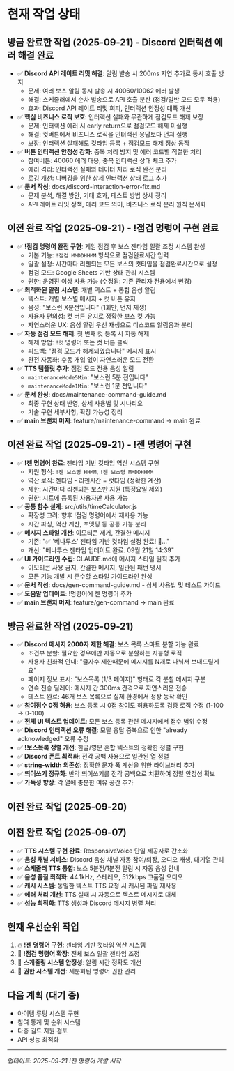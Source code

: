 # 현재 작업 상태

## 방금 완료한 작업 (2025-09-21) - Discord 인터랙션 에러 해결 완료
- ✅ **Discord API 레이트 리밋 해결**: 알림 발송 시 200ms 지연 추가로 동시 호출 방지
  - 문제: 여러 보스 알림 동시 발송 시 40060/10062 에러 발생
  - 해결: 스케줄러에서 순차 발송으로 API 호출 분산 (점검/일반 모드 모두 적용)
  - 효과: Discord API 레이트 리밋 회피, 인터랙션 안정성 대폭 개선
- ✅ **핵심 비즈니스 로직 보호**: 인터랙션 실패와 무관하게 점검모드 해제 보장
  - 문제: 인터랙션 에러 시 early return으로 점검모드 해제 미실행
  - 해결: 컷버튼에서 비즈니스 로직을 인터랙션 응답보다 먼저 실행
  - 보장: 인터랙션 실패해도 컷타임 등록 + 점검모드 해제 정상 동작
- ✅ **버튼 인터랙션 안정성 강화**: 중복 처리 방지 및 에러 코드별 적절한 처리
  - 참여버튼: 40060 에러 대응, 중복 인터랙션 상태 체크 추가
  - 에러 격리: 인터랙션 실패와 데이터 처리 로직 완전 분리
  - 로깅 개선: 디버깅을 위한 상세 인터랙션 상태 로그 추가
- ✅ **문서 작성**: docs/discord-interaction-error-fix.md
  - 문제 분석, 해결 방안, 기대 효과, 테스트 방법 상세 정리
  - API 레이트 리밋 정책, 에러 코드 의미, 비즈니스 로직 분리 원칙 문서화

## 이전 완료 작업 (2025-09-21) - !점검 명령어 구현 완료
- ✅ **!점검 명령어 완전 구현**: 게임 점검 후 보스 젠타임 일괄 조정 시스템 완성
  - 기본 기능: `!점검 MMDDHHMM` 형식으로 점검완료시간 입력
  - 일괄 설정: 시간마다 리젠되는 모든 보스의 컷타임을 점검완료시간으로 설정
  - 점검 모드: Google Sheets 기반 상태 관리 시스템
  - 권한: 운영진 이상 사용 가능 (수정됨: 기존 관리자 전용에서 변경)
- ✅ **최적화된 알림 시스템**: 개별 텍스트 + 통합 음성 알림
  - 텍스트: 개별 보스별 메시지 + 컷 버튼 유지
  - 음성: "보스런 X분전입니다" (1회만, 먼저 재생)
  - 사용자 편의성: 컷 버튼 유지로 정확한 보스 컷 가능
  - 자연스러운 UX: 음성 알림 우선 재생으로 디스코드 알림음과 분리
- ✅ **자동 점검 모드 해제**: 첫 번째 컷 등록 시 자동 해제
  - 해제 방법: `!컷` 명령어 또는 컷 버튼 클릭
  - 피드백: "점검 모드가 해제되었습니다" 메시지 표시
  - 완전 자동화: 수동 개입 없이 자연스러운 모드 전환
- ✅ **TTS 템플릿 추가**: 점검 모드 전용 음성 알림
  - `maintenanceMode5Min`: "보스런 5분 전입니다"
  - `maintenanceMode1Min`: "보스런 1분 전입니다"
- ✅ **문서 완성**: docs/maintenance-command-guide.md
  - 최종 구현 상태 반영, 상세 사용법 및 시나리오
  - 기술 구현 세부사항, 확장 가능성 정리
- ✅ **main 브랜치 머지**: feature/maintenance-command → main 완료

## 이전 완료 작업 (2025-09-21) - !젠 명령어 구현
- ✅ **!젠 명령어 완료**: 젠타임 기반 컷타임 역산 시스템 구현
  - 지원 형식: `!젠 보스명 HHMM`, `!젠 보스명 MMDDHHMM`
  - 역산 로직: 젠타임 - 리젠시간 = 컷타임 (정확한 계산)
  - 제한: 시간마다 리젠되는 보스만 지원 (특정요일 제외)
  - 권한: 시트에 등록된 사용자만 사용 가능
- ✅ **공통 함수 설계**: src/utils/timeCalculator.js
  - 확장성 고려: 향후 !점검 명령어에서 재사용 가능
  - 시간 파싱, 역산 계산, 포맷팅 등 공통 기능 분리
- ✅ **메시지 스타일 개선**: 이모티콘 제거, 간결한 메시지
  - 기존: "✅ '베나투스' 젠타임 기반 컷타임 설정 완료! 🎯..."
  - 개선: "베나투스 젠타임 업데이트 완료. 09월 21일 14:39"
- ✅ **UI 가이드라인 수립**: CLAUDE.md에 메시지 스타일 원칙 추가
  - 이모티콘 사용 금지, 간결한 메시지, 일관된 패턴 명시
  - 모든 기능 개발 시 준수할 스타일 가이드라인 완성
- ✅ **문서 작성**: docs/gen-command-guide.md - 상세 사용법 및 테스트 가이드
- ✅ **도움말 업데이트**: !명령어에 젠 명령어 추가
- ✅ **main 브랜치 머지**: feature/gen-command → main 완료

## 방금 완료한 작업 (2025-09-21)
- ✅ **Discord 메시지 2000자 제한 해결**: 보스 목록 스마트 분할 기능 완료
  - 조건부 분할: 필요한 경우에만 자동으로 분할하는 지능형 로직
  - 사용자 친화적 안내: "글자수 제한때문에 메시지를 N개로 나눠서 보내드릴게요"
  - 페이지 정보 표시: "보스목록 (1/3 페이지)" 형태로 각 분할 메시지 구분
  - 연속 전송 딜레이: 메시지 간 300ms 간격으로 자연스러운 전송
  - 테스트 완료: 46개 보스 목록으로 실제 환경에서 정상 동작 확인
- ✅ **참여점수 0점 허용**: 보스 등록 시 0점 참여도 허용하도록 검증 로직 수정 (1-100 → 0-100)
- ✅ **전체 UI 텍스트 업데이트**: 모든 보스 등록 관련 메시지에서 점수 범위 수정
- ✅ **Discord 인터랙션 오류 해결**: 모달 응답 중복으로 인한 "already acknowledged" 오류 수정
- ✅ **!보스목록 정렬 개선**: 한글/영문 혼합 텍스트의 정확한 정렬 구현
- ✅ **Discord 폰트 최적화**: 전각 공백 사용으로 일관된 열 정렬
- ✅ **string-width 의존성**: 정확한 문자 폭 계산을 위한 라이브러리 추가
- ✅ **띄어쓰기 정규화**: 반각 띄어쓰기를 전각 공백으로 치환하여 정렬 안정성 확보
- ✅ **가독성 향상**: 각 열에 충분한 여유 공간 추가

## 이전 완료 작업 (2025-09-20)

## 이전 완료 작업 (2025-09-07)
- ✅ **TTS 시스템 구현 완료**: ResponsiveVoice 단일 제공자로 간소화
- ✅ **음성 채널 서비스**: Discord 음성 채널 자동 참여/퇴장, 오디오 재생, 대기열 관리
- ✅ **스케줄러 TTS 통합**: 보스 5분전/1분전 알림 시 자동 음성 안내
- ✅ **음성 품질 최적화**: 44.1kHz, 스테레오, 512kbps 고품질 오디오
- ✅ **캐시 시스템**: 동일한 텍스트 TTS 요청 시 캐시된 파일 재사용
- ✅ **에러 처리 개선**: TTS 실패 시 자동으로 텍스트 메시지로 대체
- ✅ **성능 최적화**: TTS 생성과 Discord 메시지 병렬 처리

## 현재 우선순위 작업
1. 🔥 **!젠 명령어 구현**: 젠타임 기반 컷타임 역산 시스템
2. 🔮 **!점검 명령어 확장**: 전체 보스 일괄 젠타임 조정
3. 📅 **스케줄링 시스템 안정성**: 알림 시간 정확도 개선
4. 🔐 **권한 시스템 개선**: 세분화된 명령어 권한 관리

## 다음 계획 (대기 중)
- 아이템 루팅 시스템 구현
- 참여 통계 및 순위 시스템
- 다중 길드 지원 검토
- API 성능 최적화

---
*업데이트: 2025-09-21 !젠 명령어 개발 시작*